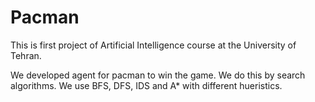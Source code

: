 # Pacman

This is first project of Artificial Intelligence course at the University of Tehran.

We developed agent for pacman to win the game. We do this by search algorithms. We use BFS, DFS, IDS and A* with different hueristics.
